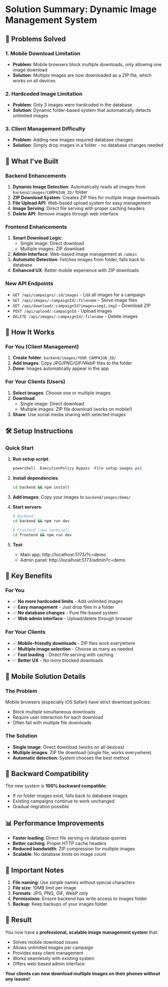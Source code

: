 # Solution Summary: Dynamic Image Management System

## 🎯 Problems Solved

### 1. **Mobile Download Limitation**
- **Problem**: Mobile browsers block multiple downloads, only allowing one image download
- **Solution**: Multiple images are now downloaded as a ZIP file, which works on all devices

### 2. **Hardcoded Image Limitation**
- **Problem**: Only 3 images were hardcoded in the database
- **Solution**: Dynamic folder-based system that automatically detects unlimited images

### 3. **Client Management Difficulty**
- **Problem**: Adding new images required database changes
- **Solution**: Simply drop images in a folder - no database changes needed

## 🚀 What I've Built

### Backend Enhancements
1. **Dynamic Image Detection**: Automatically reads all images from `backend/images/CAMPAIGN_ID/` folder
2. **ZIP Download System**: Creates ZIP files for multiple image downloads
3. **File Upload API**: Web-based upload system for easy management
4. **Image Serving**: Direct file serving with proper caching headers
5. **Delete API**: Remove images through web interface

### Frontend Enhancements
1. **Smart Download Logic**: 
   - Single image: Direct download
   - Multiple images: ZIP download
2. **Admin Interface**: Web-based image management at `/admin`
3. **Automatic Detection**: Fetches images from folder, falls back to database
4. **Enhanced UX**: Better mobile experience with ZIP downloads

### New API Endpoints
- `GET /api/campaigns/:id/images` - List all images for a campaign
- `GET /api/images/:campaignId/:filename` - Serve image files
- `GET /api/download/:campaignId?images=img1,img2` - Download ZIP
- `POST /api/upload/:campaignId` - Upload images
- `DELETE /api/images/:campaignId/:filename` - Delete images

## 📁 How It Works

### For You (Client Management)
1. **Create folder**: `backend/images/YOUR_CAMPAIGN_ID/`
2. **Add images**: Copy JPG/PNG/GIF/WebP files to the folder
3. **Done**: Images automatically appear in the app

### For Your Clients (Users)
1. **Select images**: Choose one or multiple images
2. **Download**: 
   - Single image: Direct download
   - Multiple images: ZIP file download (works on mobile!)
3. **Share**: Use social media sharing with selected images

## 🛠️ Setup Instructions

### Quick Start
1. **Run setup script**:
   ```powershell
   powershell -ExecutionPolicy Bypass -File setup-images.ps1
   ```

2. **Install dependencies**:
   ```bash
   cd backend && npm install
   ```

3. **Add images**: Copy your images to `backend/images/demo/`

4. **Start servers**:
   ```bash
   # Backend
   cd backend && npm run dev
   
   # Frontend (new terminal)
   cd frontend && npm run dev
   ```

5. **Test**:
   - Main app: http://localhost:5173/?c=demo
   - Admin panel: http://localhost:5173/admin?c=demo

## 🎯 Key Benefits

### For You
- ✅ **No more hardcoded limits** - Add unlimited images
- ✅ **Easy management** - Just drop files in a folder
- ✅ **No database changes** - Pure file-based system
- ✅ **Web admin interface** - Upload/delete through browser

### For Your Clients
- ✅ **Mobile-friendly downloads** - ZIP files work everywhere
- ✅ **Multiple image selection** - Choose as many as needed
- ✅ **Fast loading** - Direct file serving with caching
- ✅ **Better UX** - No more blocked downloads

## 📱 Mobile Solution Details

### The Problem
Mobile browsers (especially iOS Safari) have strict download policies:
- Block multiple simultaneous downloads
- Require user interaction for each download
- Often fail with multiple file downloads

### The Solution
- **Single image**: Direct download (works on all devices)
- **Multiple images**: ZIP file download (single file, works everywhere)
- **Automatic detection**: System chooses the best method

## 🔄 Backward Compatibility

The new system is **100% backward compatible**:
- If no folder images exist, falls back to database images
- Existing campaigns continue to work unchanged
- Gradual migration possible

## 📊 Performance Improvements

- **Faster loading**: Direct file serving vs database queries
- **Better caching**: Proper HTTP cache headers
- **Reduced bandwidth**: ZIP compression for multiple images
- **Scalable**: No database limits on image count

## 🚨 Important Notes

1. **File naming**: Use simple names without special characters
2. **File size**: 10MB limit per image
3. **Formats**: JPG, PNG, GIF, WebP only
4. **Permissions**: Ensure backend has write access to images folder
5. **Backup**: Keep backups of your images folder

## 🎉 Result

You now have a **professional, scalable image management system** that:
- Solves mobile download issues
- Allows unlimited images per campaign
- Provides easy client management
- Works seamlessly with existing system
- Offers web-based admin interface

**Your clients can now download multiple images on their phones without any issues!**

